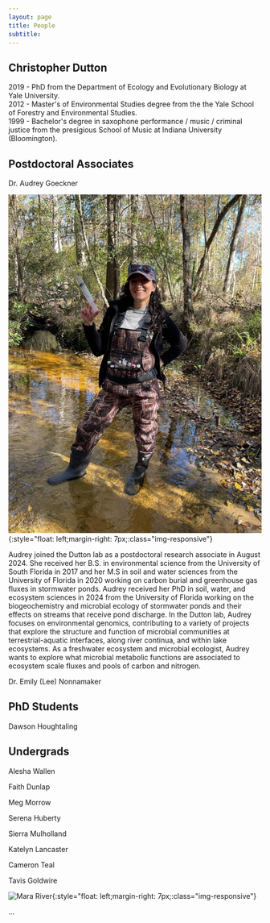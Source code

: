 ```yaml
---
layout: page
title: People
subtitle: 
---
```


## Christopher Dutton
2019 - PhD from the Department of Ecology and Evolutionary Biology at Yale University.  
2012 - Master's of Environmental Studies degree from the the Yale School of Forestry and Environmental Studies.  
1999 - Bachelor's degree in saxophone performance / music / criminal justice from the presigious School of Music at Indiana University (Bloomington).  

## Postdoctoral Associates
Dr. Audrey Goeckner

![Audrey](img/audrey.jpg){:style="float: left;margin-right: 7px;:class="img-responsive"}



Audrey joined the Dutton lab as a postdoctoral research associate in August 2024. She received her B.S. in environmental science from the University of South Florida in 2017 and her M.S in soil and water sciences from the University of Florida in 2020 working on carbon burial and greenhouse gas fluxes in stormwater ponds. Audrey received her PhD in soil, water, and ecosystem sciences in 2024 from the University of Florida working on the biogeochemistry and microbial ecology of stormwater ponds and their effects on streams that receive pond discharge. In the Dutton lab, Audrey focuses on environmental genomics, contributing to a variety of projects that explore the structure and function of microbial communities at terrestrial-aquatic interfaces, along river continua, and within lake ecosystems. As a freshwater ecosystem and microbial ecologist, Audrey wants to explore what microbial metabolic functions are associated to ecosystem scale fluxes and pools of carbon and nitrogen.

Dr. Emily (Lee) Nonnamaker

## PhD Students

Dawson Houghtaling 

## Undergrads

Alesha Wallen 

Faith Dunlap

Meg Morrow

Serena Huberty

Sierra Mulholland

Katelyn Lancaster

Cameron Teal

Tavis Goldwire



![Mara River](img/PXL_20220701_101424622.MP.jpg){:style="float: left;margin-right: 7px;:class="img-responsive"}



...
